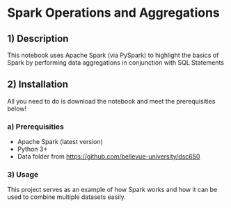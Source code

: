 # Spark Operations and Aggregations

## 1) Description
This notebook uses Apache Spark (via PySpark) to highlight the basics of Spark by performing data aggregations in conjunction with SQL Statements

## 2) Installation
All you need to do is download the notebook and meet the prerequisities below!

### a) Prerequisities
- Apache Spark (latest version)
- Python 3+
- Data folder from https://github.com/bellevue-university/dsc650

### 3) Usage
This project serves as an example of how Spark works and how it can be used to combine multiple datasets easily.
